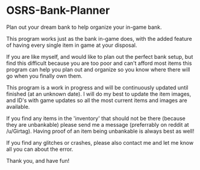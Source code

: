 # OSRS-Bank-Planner
 Plan out your dream bank to help organize your in-game bank.


This program works just as the bank in-game does, with the added feature of having every single item in game at your disposal.

If you are like myself, and would like to plan out the perfect bank setup, but find this difficult because you are too poor and can't afford most items this program can help you plan out and organize so you know where there will go when you finally own them.

This program is a work in progress and will be continuously updated until finished (at an unknown date). I will do my best to update the item images, and ID's with game updates so all the most current items and images are available.

If you find any items in the 'inventory' that should not be there (because they are unbankable) please send me a message (preferrably on reddit at /u/Girtag). Having proof of an item being unbankable is always best as well!

If you find any glitches or crashes, please also contact me and let me know all you can about the error.

Thank you, and have fun!
